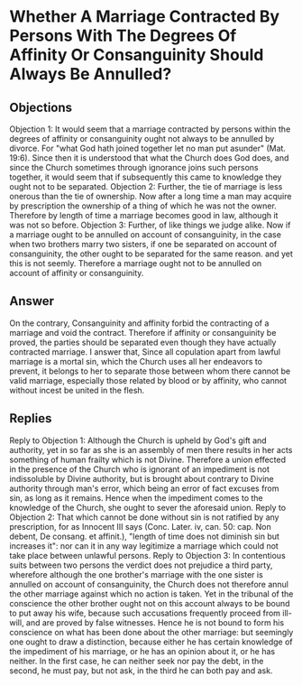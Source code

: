 # Whether A Marriage Contracted By Persons With The Degrees Of Affinity Or Consanguinity Should Always Be Annulled?
## Objections
Objection 1: It would seem that a marriage contracted by persons within the degrees of affinity or consanguinity ought not always to be annulled by divorce. For "what God hath joined together let no man put asunder" (Mat. 19:6). Since then it is understood that what the Church does God does, and since the Church sometimes through ignorance joins such persons together, it would seem that if subsequently this came to knowledge they ought not to be separated.
Objection 2: Further, the tie of marriage is less onerous than the tie of ownership. Now after a long time a man may acquire by prescription the ownership of a thing of which he was not the owner. Therefore by length of time a marriage becomes good in law, although it was not so before.
Objection 3: Further, of like things we judge alike. Now if a marriage ought to be annulled on account of consanguinity, in the case when two brothers marry two sisters, if one be separated on account of consanguinity, the other ought to be separated for the same reason. and yet this is not seemly. Therefore a marriage ought not to be annulled on account of affinity or consanguinity.
## Answer
On the contrary, Consanguinity and affinity forbid the contracting of a marriage and void the contract. Therefore if affinity or consanguinity be proved, the parties should be separated even though they have actually contracted marriage.
I answer that, Since all copulation apart from lawful marriage is a mortal sin, which the Church uses all her endeavors to prevent, it belongs to her to separate those between whom there cannot be valid marriage, especially those related by blood or by affinity, who cannot without incest be united in the flesh.
## Replies
Reply to Objection 1: Although the Church is upheld by God's gift and authority, yet in so far as she is an assembly of men there results in her acts something of human frailty which is not Divine. Therefore a union effected in the presence of the Church who is ignorant of an impediment is not indissoluble by Divine authority, but is brought about contrary to Divine authority through man's error, which being an error of fact excuses from sin, as long as it remains. Hence when the impediment comes to the knowledge of the Church, she ought to sever the aforesaid union.
Reply to Objection 2: That which cannot be done without sin is not ratified by any prescription, for as Innocent III says (Conc. Later. iv, can. 50: cap. Non debent, De consang. et affinit.), "length of time does not diminish sin but increases it": nor can it in any way legitimize a marriage which could not take place between unlawful persons.
Reply to Objection 3: In contentious suits between two persons the verdict does not prejudice a third party, wherefore although the one brother's marriage with the one sister is annulled on account of consanguinity, the Church does not therefore annul the other marriage against which no action is taken. Yet in the tribunal of the conscience the other brother ought not on this account always to be bound to put away his wife, because such accusations frequently proceed from ill-will, and are proved by false witnesses. Hence he is not bound to form his conscience on what has been done about the other marriage: but seemingly one ought to draw a distinction, because either he has certain knowledge of the impediment of his marriage, or he has an opinion about it, or he has neither. In the first case, he can neither seek nor pay the debt, in the second, he must pay, but not ask, in the third he can both pay and ask.